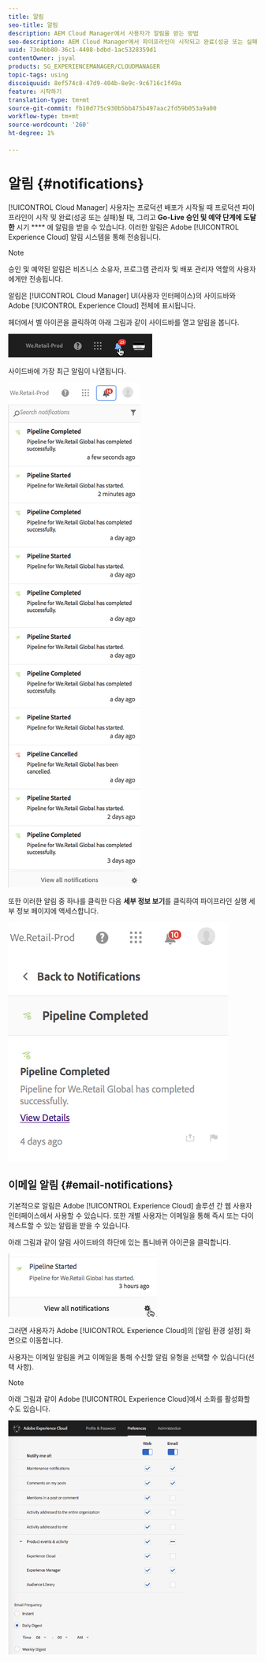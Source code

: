 ```yaml
---
title: 알림
seo-title: 알림
description: AEM Cloud Manager에서 사용자가 알림을 받는 방법
seo-description: AEM Cloud Manager에서 파이프라인이 시작되고 완료(성공 또는 실패)될 때 사용자가 알림을 받는 방법에 대해 알려면 이 페이지를 따르십시오.
uuid: 73e4bb80-36c1-4408-bdbd-1ac5328359d1
contentOwner: jsyal
products: SG_EXPERIENCEMANAGER/CLOUDMANAGER
topic-tags: using
discoiquuid: 8ef574c8-47d9-404b-8e9c-9c6716c1f49a
feature: 시작하기
translation-type: tm+mt
source-git-commit: fb10d775c930b5bb475b497aac2fd59b053a9a00
workflow-type: tm+mt
source-wordcount: '260'
ht-degree: 1%

---
```



# 알림 {#notifications}

[!UICONTROL Cloud Manager] 사용자는 프로덕션 배포가 시작될 때 프로덕션 파이프라인이 시작 및 완료(성공 또는 실패)될 때, 그리고  **Go-Live 승인 및 예약 단계에 도달한** 시기 **** 에 알림을 받을 수 있습니다. 이러한 알림은 Adobe [!UICONTROL Experience Cloud] 알림 시스템을 통해 전송됩니다.

>[!NOTE]
>
>승인 및 예약된 알림은 비즈니스 소유자, 프로그램 관리자 및 배포 관리자 역할의 사용자에게만 전송됩니다.

알림은 [!UICONTROL Cloud Manager] UI(사용자 인터페이스)의 사이드바와 Adobe [!UICONTROL Experience Cloud] 전체에 표시됩니다.

헤더에서 벨 아이콘을 클릭하여 아래 그림과 같이 사이드바를 열고 알림을 봅니다.

![](assets/image2018-7-12_11-52-40.png)

사이드바에 가장 최근 알림이 나열됩니다.

![](assets/screen_shot_2018-07-20at91406pm.png)

또한 이러한 알림 중 하나를 클릭한 다음 **세부 정보 보기**&#x200B;를 클릭하여 파이프라인 실행 세부 정보 페이지에 액세스합니다.

![](assets/screen_shot_2018-08-14at43503pm.png)

## 이메일 알림 {#email-notifications}

기본적으로 알림은 Adobe [!UICONTROL Experience Cloud] 솔루션 간 웹 사용자 인터페이스에서 사용할 수 있습니다. 또한 개별 사용자는 이메일을 통해 즉시 또는 다이제스트할 수 있는 알림을 받을 수 있습니다.

아래 그림과 같이 알림 사이드바의 하단에 있는 톱니바퀴 아이콘을 클릭합니다.

![](assets/image2018-7-12_12-8-19.png)

그러면 사용자가 Adobe [!UICONTROL Experience Cloud]의 [알림 환경 설정] 화면으로 이동합니다.

사용자는 이메일 알림을 켜고 이메일을 통해 수신할 알림 유형을 선택할 수 있습니다(선택 사항).

>[!NOTE]
>
>아래 그림과 같이 Adobe [!UICONTROL Experience Cloud]에서 소화를 활성화할 수도 있습니다.

![](assets/image2018-7-12_12-10-51.png)
